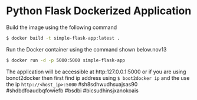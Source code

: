 # Python Flask Dockerized Application #

Build the image using the following command

```bash
$ docker build -t simple-flask-app:latest .
```

Run the Docker container using the command shown below.nov13

```bash
$ docker run -d -p 5000:5000 simple-flask-app
```

The application will be accessible at http:127.0.0.1:5000 or if you are using bonot2docker then first find ip address using `$ boot2docker ip` and the use the ip `http://<host_ip>:5000`
#sh8sdhwudhsuajsas90
#shdbdfoaudbqfowiefb
#bsdbi
#bicsudhinsjxanokoais